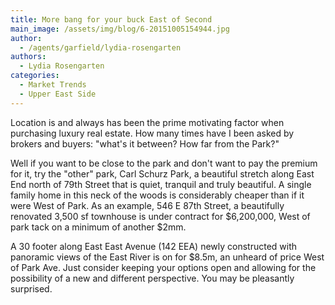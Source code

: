 ```yaml
---
title: More bang for your buck East of Second
main_image: /assets/img/blog/6-20151005154944.jpg
author:
  - /agents/garfield/lydia-rosengarten
authors:
  - Lydia Rosengarten
categories:
  - Market Trends
  - Upper East Side
---
```

<p>Location is and always has been the prime motivating factor when purchasing luxury real estate. How many times have I been asked by brokers and buyers: "what's it between? How far from the Park?"</p><p>Well if you want to be close to the park and don't want to pay the premium for it, try the "other" park, Carl Schurz Park, a beautiful stretch along East End north of 79th Street that is quiet, tranquil and truly beautiful. A single family home in this neck of the woods is considerably cheaper than if it were West of Park. As an example, 546 E 87th Street, a beautifully renovated 3,500 sf townhouse is under contract for $6,200,000, West of park tack on a minimum of another $2mm.<br></p><p>A 30 footer along East East Avenue (142 EEA) newly constructed with panoramic views of the East River is on for $8.5m, an unheard of price West of Park Ave. Just consider keeping your options open and allowing for the possibility of a new and different perspective. You may be pleasantly surprised.<span></span></p>